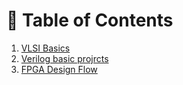 # 📑 Table of Contents

1. [VLSI Basics](./topic1.md)
2. [Verilog basic projrcts](./topic2.md)
3. [FPGA Design Flow](./topic3.md)
